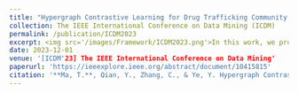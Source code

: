 ```yaml
---
title: "Hypergraph Contrastive Learning for Drug Trafficking Community Detection"
collection: The IEEE International Conference on Data Mining (ICDM)
permalink: /publication/ICDM2023
excerpt: <img src='/images/Framework/ICDM2023.png'>In this work, we propose a novel HyperGraph Contrastive Learning framework called **HyGCL-DC** that employs hypergraph to model the higher-order relationships among users to detect Drug trafficking Communities. Our newly collected dataset and source code is available [here](https://github.com/GraphResearcher/HyGCL-DC).
date: 2023-12-01
venue: '[ICDM'23] The IEEE International Conference on Data Mining'
paperurl: 'https://ieeexplore.ieee.org/abstract/document/10415815'
citation: '**Ma, T.**, Qian, Y., Zhang, C., & Ye, Y. Hypergraph Contrastive Learning for Drug Trafficking Community Detection. In ICDM 2023.'
---
```




